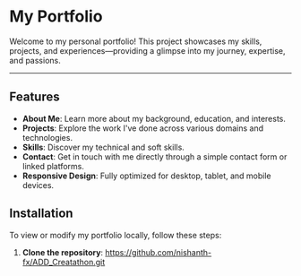 # My Portfolio

Welcome to my personal portfolio! This project showcases my skills, projects, and experiences—providing a glimpse into my journey, expertise, and passions.

---

## Features

- **About Me**: Learn more about my background, education, and interests.  
- **Projects**: Explore the work I've done across various domains and technologies.  
- **Skills**: Discover my technical and soft skills.  
- **Contact**: Get in touch with me directly through a simple contact form or linked platforms.  
- **Responsive Design**: Fully optimized for desktop, tablet, and mobile devices.  

## Installation

To view or modify my portfolio locally, follow these steps:

1. **Clone the repository**:
   https://github.com/nishanth-fx/ADD_Creatathon.git
